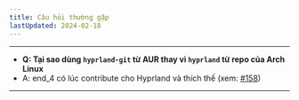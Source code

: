 ```yaml
---
title: Câu hỏi thường gặp
lastUpdated: 2024-02-18
---
```


---
- **Q: Tại sao dùng `hyprland-git` từ AUR thay vì `hyprland` từ repo của Arch Linux**
- A: end_4 có lúc contribute cho Hyprland và thích thế (xem: [#158](https://github.com/sh1zicus/dots-hyprland/issues/158#issuecomment-1872424355))
---
